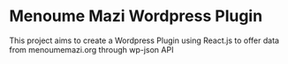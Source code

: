 # Menoume Mazi Wordpress Plugin

This project aims to create a Wordpress Plugin using React.js to offer data from menoumemazi.org through wp-json API
